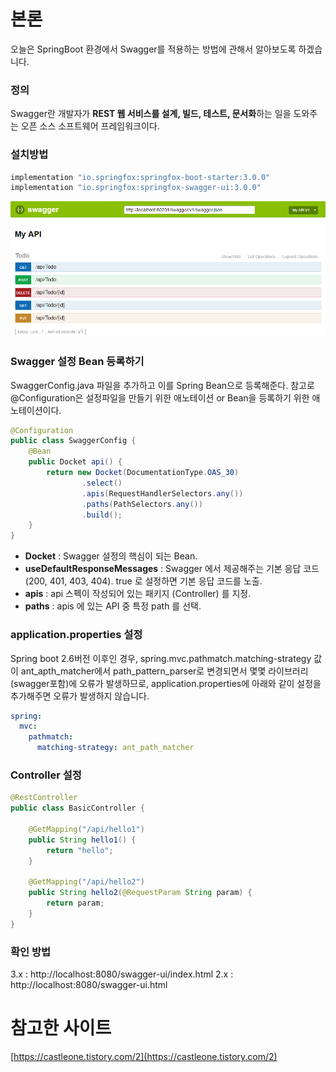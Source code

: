 # 본론

오늘은 SpringBoot 환경에서 Swagger를 적용하는 방법에 관해서 알아보도록 하겠습니다.

### 정의

Swagger란 개발자가 **REST 웹 서비스를 설계, 빌드, 테스트, 문서화**하는 일을 도와주는 오픈 소스 소프트웨어 프레임워크이다.

### 설치방법

```groovy
implementation "io.springfox:springfox-boot-starter:3.0.0"
implementation "io.springfox:springfox-swagger-ui:3.0.0"
```

![Swagger_ui](./swagger-ui.png)

### Swagger 설정 Bean 등록하기

SwaggerConfig.java 파일을 추가하고 이를 Spring Bean으로 등록해준다. 참고로 @Configuration은 설정파일을 만들기 위한 애노테이션 or Bean을 등록하기 위한 애노테이션이다.

```java
@Configuration
public class SwaggerConfig {
    @Bean
    public Docket api() {
        return new Docket(DocumentationType.OAS_30)
                .select()
                .apis(RequestHandlerSelectors.any())
                .paths(PathSelectors.any())
                .build();
    }
}
```

- **Docket** : Swagger 설정의 핵심이 되는 Bean.
- **useDefaultResponseMessages** : Swagger 에서 제공해주는 기본 응답 코드 (200, 401, 403, 404). true 로 설정하면 기본 응답 코드를 노출.
- **apis** : api 스펙이 작성되어 있는 패키지 (Controller) 를 지정.
- **paths** : apis 에 있는 API 중 특정 path 를 선택.

### application.properties 설정

Spring boot 2.6버전 이후인 경우, spring.mvc.pathmatch.matching-strategy 값이 ant_apth_matcher에서 path_pattern_parser로 변경되면서 몇몇 라이브러리(swagger포함)에 오류가 발생하므로, application.properties에 아래와 같이 설정을 추가해주면 오류가 발생하지 않습니다.

```yml
spring:
  mvc:
    pathmatch:
      matching-strategy: ant_path_matcher
```

### Controller 설정

```java
@RestController
public class BasicController {

    @GetMapping("/api/hello1")
    public String hello1() {
        return "hello";
    }

    @GetMapping("/api/hello2")
    public String hello2(@RequestParam String param) {
        return param;
    }
}
```

### 확인 방법

3.x : http://localhost:8080/swagger-ui/index.html
2.x : http://localhost:8080/swagger-ui.html

# 참고한 사이트

[https://castleone.tistory.com/2](https://castleone.tistory.com/2)
